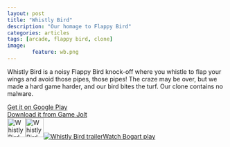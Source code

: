 ```yaml
---
layout: post
title: "Whistly Bird"
description: "Our homage to Flappy Bird"
categories: articles
tags: [arcade, flappy bird, clone]
image: 
        feature: wb.png
---
```

Whistly Bird is a noisy Flappy Bird knock-off where you whistle to flap your wings and avoid those pipes, those pipes! The craze may be over, but we made a hard game harder, and our bird bites the turf. Our clone contains no malware.

<a href="https://play.google.com/store/apps/details?id=com.oc.hummy.android" target="_blank">Get it on Google Play</a><br>
<a href="http://gamejolt.com/games/arcade/whistly-bird/29595/" target="_blank">Download it from Game Jolt</a>
<br>
<a href="http://www.slidedb.com/games/whistly-bird" title="View Whistly Bird on Slide DB" target="_blank"><img src="http://media.slidedb.com/images/global/slidedb.png" alt="Whistly Bird" style="float:left; width:42px !important;height:44px !important;"/></a>
<a href="http://www.indiedb.com/games/whistly-bird" title="View Whistly Bird on Indie DB" target="_blank"><img src="http://media.indiedb.com/images/global/indiedb.png" alt="Whistly Bird" style="float:left; width:42px !important;height:44px !important;"/></a>
<br>
<br>
<a href="https://www.youtube.com/watch?v=b9J4DrBAoyI" target="_blank"><img src="http://www.oceanshipgames.com/images/wb_trailer_screenshot.png" 
alt="Whistly Bird trailer">Watch Bogart play</a>
